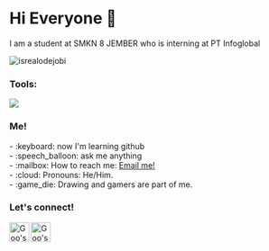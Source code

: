 # Hi Everyone 👋

I am a student at SMKN 8 JEMBER who is interning at PT Infoglobal
<p align="left"> <img src="https://komarev.com/ghpvc/?username=goonesmile&label=Profile%20views&color=0e75b6&style=flat" alt="isrealodejobi" />
</p>

### <summary><strong>Tools:</strong></summary>
<p>
    <img src="https://img.shields.io/badge/Text%20Editor-Visual%20Studio%20Code-blue?&logo=visual%20studio%20code&logoColor=blue" />
</p>

### <summary><strong>Me!</strong></summary>
<p>
    - :keyboard: now I'm learning github </br>
    - :speech_balloon: ask me anything</br>
    - :mailbox: How to reach me: <a href="mailto:paskahruii@gmail.com">Email me!</a>  </br>
    - :cloud: Pronouns: He/Him. </br>
    - :game_die: Drawing and gamers are part of me. </br>
<p>
 
### <summary><strong>Let's connect!</strong></summary>
<a href="https://twitter.com/yours">
  <img align="left" alt="Goo's Twitter" width="35px" src="https://simpleicons.now.sh/twitter/495f7e" />
</a>
<a href="https://www.instagram.com/yours/">
  <img align="left" alt="Goo's Instagram" width="35px" src="https://simpleicons.now.sh/instagram/495f7e" />
</a>



